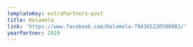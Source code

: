 ```yaml
---
templateKey: extraPartners-post
title: Kolamela
link: 'https://www.facebook.com/Kolamela-794365220586983/'
yearPartner: 2019
---
```

